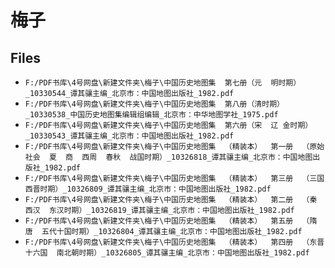 # 梅子

## Files

- `F:/PDF书库\4号网盘\新建文件夹\梅子\中国历史地图集  第七册（元  明时期）_10330544_谭其骧主编_北京市：中国地图出版社_1982.pdf`
- `F:/PDF书库\4号网盘\新建文件夹\梅子\中国历史地图集  第八册（清时期）_10330538_中国历史地图集编辑组编辑_北京市：中华地图学社_1975.pdf`
- `F:/PDF书库\4号网盘\新建文件夹\梅子\中国历史地图集  第六册（宋  辽 金时期）_10330543_谭其骧主编_北京市：中国地图出版社_1982.pdf`
- `F:/PDF书库\4号网盘\新建文件夹\梅子\中国历史地图集  （精装本）  第一册  （原始社会  夏  商  西周  春秋  战国时期）_10326818_谭其骧主编_北京市：中国地图出版社_1982.pdf`
- `F:/PDF书库\4号网盘\新建文件夹\梅子\中国历史地图集  （精装本）  第三册  （三国  西晋时期）_10326809_谭其骧主编_北京市：中国地图出版社_1982.pdf`
- `F:/PDF书库\4号网盘\新建文件夹\梅子\中国历史地图集  （精装本）  第二册  （秦  西汉  东汉时期）_10326819_谭其骧主编_北京市：中国地图出版社_1982.pdf`
- `F:/PDF书库\4号网盘\新建文件夹\梅子\中国历史地图集  （精装本）  第五册  （隋  唐  五代十国时期）_10326804_谭其骧主编_北京市：中国地图出版社_1982.pdf`
- `F:/PDF书库\4号网盘\新建文件夹\梅子\中国历史地图集  （精装本）  第四册  （东晋十六国  南北朝时期）_10326805_谭其骧主编_北京市：中国地图出版社_1982.pdf`
